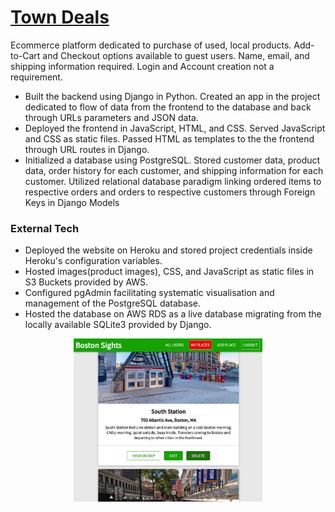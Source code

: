 # [Town Deals](https://town-deals.herokuapp.com/)
Ecommerce platform dedicated to purchase of used, local products. Add-to-Cart and Checkout options
available to guest users. Name, email, and shipping information required. Login and Account creation not a requirement.

* Built the backend using Django in Python. Created an app in the project dedicated to flow of data from the frontend to the database and
back through URLs parameters and JSON data.
* Deployed the frontend in JavaScript, HTML, and CSS. Served JavaScript and CSS as static files. Passed HTML as templates to the the frontend 
through URL routes in Django.
* Initialized a database using PostgreSQL. Stored customer data, product data, order history for each customer, and shipping information for each customer.
Utilized relational database paradigm linking ordered items to respective orders and orders to respective customers through Foreign Keys in Django Models

### External Tech

* Deployed the website on Heroku and stored project credentials inside Heroku's configuration variables.
* Hosted images(product images), CSS, and JavaScript as static files in S3 Buckets provided by AWS.
* Configured pgAdmin facilitating systematic visualisation and management of the PostgreSQL database.
* Hosted the database on AWS RDS as a live database migrating from the locally available SQLite3 provided by Django.   

<p align="center">
  <img src="https://github.com/abhigya-ps/boston-sights/blob/main/images/bostonsights_github.JPG" alt="demo_location" width="60%" align="center">
</p>
